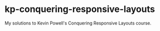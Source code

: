 # kp-conquering-responsive-layouts
My solutions to Kevin Powell's Conquering Responsive Layouts course.
